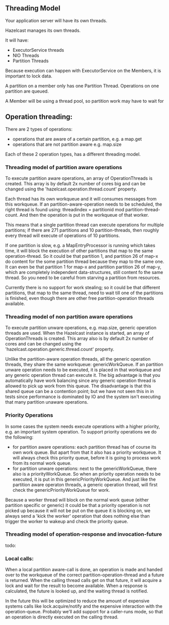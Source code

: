 


## Threading Model

Your application server will have its own threads.

Hazelcast manages its own threads.

It will have:

* ExecutorService threads
* NIO Threads
* Partition Threads

Because execution can happen with ExecutorService on the Members, it is important to lock data.

A partition on a member only has one Partition Thread. Operations on one partition are queued.

A Member will be using a thread pool, so partition work may have to wait for

## Operation threading:

There are 2 types of operations:

* operations that are aware of a certain partition, e.g. a map.get
* operations that are not partition aware e.g. map.size

Each of these 2 operation types, has a different threading model. 

### Threading model of partition aware operations

To execute partition aware operations, an array of OperationThreads is created. This array is by default 2x number of cores
big and can be changed using the 'hazelcast.operation.thread.count'  property.

Each thread has its own workqueue and it will consumes messages from this workqueue. If an partition-aware-operation needs
to be scheduled, the right thread is found using: threadindex = partitionid mod partition-thread-count. And then the operation
is put in the workqueue of that worker.

This means that a single partition thread can execute operations for multiple partitions; if there are 271 partitions and
10 partition-threads, then roughly every thread will execute of operations of 10 partitions. 

If one partition is slow, e.g. a MapEntryProcessor is running which takes time, it will block the execution of other partitions
that map to the same operation-thread. So it could be that partition 1, and partition 26 of map-x do content for the some partition
thread because they map to the same one. It can even be that partition 1 for map-x and partition partition 26 of map-y, which
are completely independent data-structures, still content fo the same thread. So you need to be careful from starving a partition
from resources.

Currently there is no support for work stealing; so it could be that different partitions, that map to
the same thread, need to wait till one of the partitions is finished, even though there are other free partition-operation threads
available.

### Threading model of non partition aware operations

To execute partition unware operations, e.g. map.size, generic operation threads are used. When the Hazelcast instance is started,
an array of OperationThreads is created. This array also is by default 2x number of cores and can be changed using the 
'hazelcast.operation.generic.thread.count' property.

Unlike the partition-aware operation threads, all the generic operation threads, they share the same workqueue: genericWorkQueue. 
If an  partition unware operation needs to be executed, it is placed in that workqueue and any generic operation thread can execute it.
The big advantage is that you automatically have work balancing since any generic operation thread is allowed to pick up work from 
this queue. The disadvantage is that this shared queue can be a contention point; but we have not seen this in in tests since
performance is dominated by IO and the system isn't executing that many partition unaware operations.
 
### Priority Operations
 
In some cases the system needs execute operations with a higher priority, e.g. an important system operation. To support priority 
operations we do the following:

* for partition aware operations: each partition thread has of course its own work queue. But apart from that it also has a priority 
  workqueue. It will always check this priority queue, before it is going to process work from its normal work queue.
* for partition unware operations: next to the genericWorkQueue, there also is a priorityWorkQueue. So when an priority operation
 needs to be executed, it is put in this genericPriorityWorkQueue. And just like the partition aware operaton threads, a generic 
 operation thread, will first check the genericPriorityWorkQueue for work. 
 
Because a worker thread will block on the normal work queue (either partition specific or generic) it could be that a priority operation
is not picked up because it will not be put on the queue it is blocking on, we always send a 'kick the worker' operation that does 
nothing else than trigger the worker to wakeup and check the priority queue. 

### Threading model of operation-response and invocation-future

todo:

### Local calls:

When a local partition aware-call is done, an operation is made and handed over to the workqueue of the correct partition-operation-thread
and a future is returned. When the calling thread calls get on that future, it will acquire a lock and wait for the result 
to become available. When a response is calculated, the future is looked up, and the waiting thread is notified.  

In the future this will be optimized to reduce the amount of expensive systems calls like lock.acquire/notify and the expensive
interaction with the operation-queue. Probably we'll add support for a caller-runs mode, so that an operation is directly executed on
the calling thread.